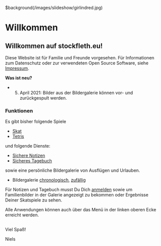 ﻿$background(/images/slideshow/girlindred.jpg)

# Willkommen

## Willkommen auf stockfleth.eu!

Diese Website ist für Familie und Freunde vorgesehen.
Für Informationen zum Datenschutz oder zur verwendeten Open Source Software, siehe [Impressum](/markdown?page=impressum).

**Was ist neu?**

- 5. April 2021: Bilder aus der Bildergalerie können vor- und zurückgespult werden.

### Funktionen

Es gibt bisher folgende Spiele
- [Skat](/skat)
- [Tetris](/tetris)

und folgende Dienste:
- [Sichere Notizen](/notes)
- [Sicheres Tagebuch](/diary)

sowie eine persönliche Bildergalerie von Ausflügen und Urlauben.

- Bildergalerie [chronologisch](/slideshow?shuffle=false), [zufällig](/slideshow?shuffle=true)

Für Notizen und Tagebuch musst Du Dich [anmelden](/pwdman?nexturl=markdown) sowie um Familienbilder in der Galerie angezeigt
zu bekommen oder Ergebnisse Deiner Skatspiele zu sehen.

Alle Anwendungen können auch über das Menü in der linken oberen Ecke erreicht werden.

##
Viel Spaß!

Niels
